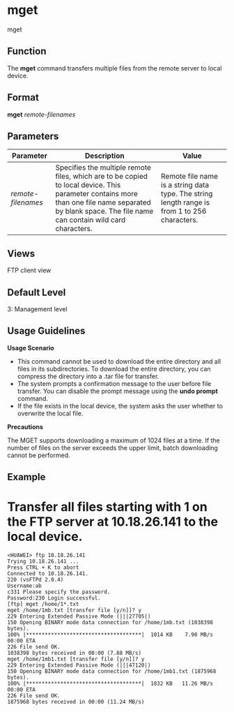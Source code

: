 mget
====

mget

Function
--------



The **mget** command transfers multiple files from the remote server to local device.




Format
------

**mget** *remote-filenames*


Parameters
----------

| Parameter | Description | Value |
| --- | --- | --- |
| *remote-filenames* | Specifies the multiple remote files, which are to be copied to local device.  This parameter contains more than one file name separated by blank space. The file name can contain wild card characters. | Remote file name is a string data type. The string length range is from 1 to 256 characters. |



Views
-----

FTP client view


Default Level
-------------

3: Management level


Usage Guidelines
----------------

**Usage Scenario**

* This command cannot be used to download the entire directory and all files in its subdirectories. To download the entire directory, you can compress the directory into a .tar file for transfer.
* The system prompts a confirmation message to the user before file transfer. You can disable the prompt message using the **undo prompt** command.
* If the file exists in the local device, the system asks the user whether to overwrite the local file.

**Precautions**

The MGET supports downloading a maximum of 1024 files at a time. If the number of files on the server exceeds the upper limit, batch downloading cannot be performed.


Example
-------

# Transfer all files starting with 1 on the FTP server at 10.18.26.141 to the local device.
```
<HUAWEI> ftp 10.18.26.141
Trying 10.18.26.141 ...
Press CTRL + K to abort
Connected to 10.18.26.141.
220 (vsFTPd 2.0.4)
Username:ab
c331 Please specify the password.
Password:230 Login successful.
[ftp] mget /home/1*.txt
mget /home/1mb.txt [transfer file [y/n]]? y
229 Entering Extended Passive Mode (|||27705|)
150 Opening BINARY mode data connection for /home/1mb.txt (1038398 bytes).
100% |*************************************|  1014 KB    7.90 MB/s    00:00 ETA
226 File send OK.
1038398 bytes received in 00:00 (7.88 MB/s)
mget /home/1mb1.txt [transfer file [y/n]]? y
229 Entering Extended Passive Mode (|||47120|)
150 Opening BINARY mode data connection for /home/1mb1.txt (1875968 bytes).
100% |*************************************|  1832 KB   11.26 MB/s    00:00 ETA
226 File send OK.
1875968 bytes received in 00:00 (11.24 MB/s)

```